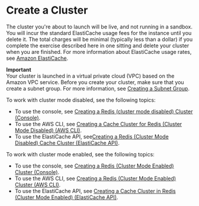 # Create a Cluster<a name="GettingStarted.CreateCluster"></a>

The cluster you're about to launch will be live, and not running in a sandbox\. You will incur the standard ElastiCache usage fees for the instance until you delete it\. The total charges will be minimal \(typically less than a dollar\) if you complete the exercise described here in one sitting and delete your cluster when you are finished\. For more information about ElastiCache usage rates, see [Amazon ElastiCache](https://aws.amazon.com/elasticache/)\.

**Important**  
Your cluster is launched in a virtual private cloud \(VPC\) based on the Amazon VPC service\. Before you create your cluster, make sure that you create a subnet group\. For more information, see [Creating a Subnet Group](SubnetGroups.Creating.md)\.

To work with cluster mode disabled, see the following topics:
+ To use the console, see [Creating a Redis \(cluster mode disabled\) Cluster \(Console\)](Clusters.Create.CON.Redis.md)\.
+ To use the AWS CLI, see [Creating a Cache Cluster for Redis \(Cluster Mode Disabled\) \(AWS CLI\)](Clusters.Create.CLI.md#Clusters.Create.CLI.Redis)\.
+ To use the ElastiCache API, see[Creating a Redis \(Cluster Mode Disabled\) Cache Cluster \(ElastiCache API\)](Clusters.Create.API.md#Clusters.Create.API.Redis)\.

To work with cluster mode enabled, see the following topics:
+ To use the console, see [Creating a Redis \(Cluster Mode Enabled\) Cluster \(Console\)](Clusters.Create.CON.RedisCluster.md)\.
+ To use the AWS CLI, see [Creating a Redis \(Cluster Mode Enabled\) Cluster \(AWS CLI\)](Clusters.Create.CLI.md#Clusters.Create.CLI.RedisCluster)\.
+ To use the ElastiCache API, see [Creating a Cache Cluster in Redis \(Cluster Mode Enabled\) \(ElastiCache API\)](Clusters.Create.API.md#Clusters.Create.API.RedisCluster)\.